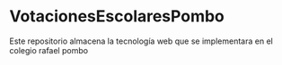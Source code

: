 # VotacionesEscolaresPombo
Este repositorio almacena la tecnología web que se implementara en el colegio rafael pombo
